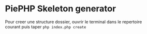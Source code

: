 # PiePHP Skeleton generator

Pour creer une structure dossier, ouvrir le terminal dans le repertoire courant puis taper
`` php index.php create ``
